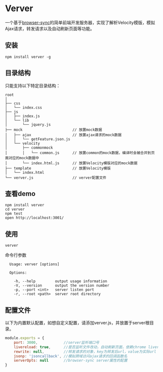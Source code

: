 # Verver
一个基于[browser-sync](https://github.com/BrowserSync/browser-sync)的简单前端开发服务器，实现了解析Velocity模版，模拟Ajax请求，转发请求以及自动刷新页面等功能。

## 安装
```
npm install verver -g
```

## 目录结构
只能支持以下特定目录结构：

```
root
│
├── css
│   └── index.css
├── js
│   ├── index.js
│   └── lib
│       └── jquery.js
├── mock                       // 放置mock数据
│   ├── ajax                   // 放置ajax请求的mock数据
│   │   └── getFeature.json.js
│   └── velocity
│       ├── commonmock
│       │   └── common.js      // 放置common的mock数据，编译时会被合并到页面对应的mock数据中
│       └── index.html.js      // 放置Velocity模版对应的mock数据
├── template                   // 放置Velocity模版
│   └── index.html
└── verver.js                  // verver配置文件
```

## 查看demo

```
npm install verver
cd verver
npm test
open http://localhost:3001/
```

## 使用
```
verver
```
命令行参数

```
  Usage: verver [options]

  Options:

    -h, --help         output usage information
    -V, --version      output the version number
    -p, --port <int>   server listen port
    -r, --root <path>  server root directory
```

## 配置文件
以下为内置默认配置，如想自定义配置，请添加verver.js，并放置于server根目录。

```javascript
module.exports = {
    port: 3000,            //server监听端口号
    livereload: true,      //是否监听文件改动，自动刷新页面，依赖chrome livereload插件
    rewrite: null,         //转发请求的对象，key为转发后url，value为实际url
    jsonp: 'jsoncallback', //模拟跨域访问ajax请求的回调函数名
    serverOpts: null       //browser-sync server属性的配置
}
```
